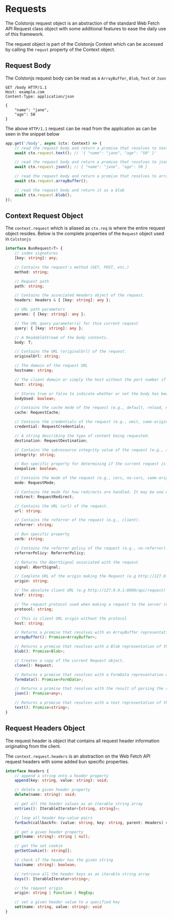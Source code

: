 # Requests

The Colstonjs request object is an abstraction of the standard Web Fetch API Request class object with some additional features to ease the daily use of this framework.

The request object is part of the Colstonjs Context which can be accessed by calling the `requst` property of the Context object.

## Request Body

The Colstonjs request body can be read as a `ArrayBuffer`, `Blob`, `Text` or `Json`

```http
GET /body HTTP/1.1
Host: example.com
Content-Type: application/json

{
    "name": "jane",
    "age": 50
}
```

The above `HTTP/1.1` request can be read from the application as can be seen in the snippet below

```ts
app.get('/body', async (ctx: Context) => {
    // read the request body and return a promise that resolves to text
    await ctx.request.text(); // '{ "name": "jane", "age": "50" }'

    // read the request body and return a promise that resolves to json
    await ctx.request.json(); // { "name": "jane", "age": 50 }

    // read the request body and return a promise that resolves to arrayBuffer
    await ctx.request.arrayBuffer();

    // read the request body and return it as a blob
    await ctx.request.blob();
});
```

## Context Request Object

The `context.request` which is aliased as `ctx.req` is where the entire request object resides. Below is the complete properties of the `Request` object used in `Colstonjs`

```ts
interface BunRequest<T> {
    // index signatures
    [key: string]: any;

    // Contains the request's method (GET, POST, etc.)
    method: string;

    // Request path
    path: string;

    // Contains the associated Headers object of the request.
    headers: Headers & { [key: string]: any };

    // URL path parameters
    params: { [key: string]: any };

    // The URL query parameter(s) for thie current request
    query: { [key: string]: any };

    // A ReadableStream of the body contents.
    body: T;

    // Contains the URL (originalUrl) of the request.
    originalUrl: string;

    // The domain of the request URL
    hostname: string;

    // The client domain or simply the host without the port number if supported.
    host: string;

    // Stores true or false to indicate whether or not the body has been used in a request yet.
    bodyUsed: boolean;

    // Contains the cache mode of the request (e.g., default, reload, no-cache).
    cache: RequestCache;

    // Contains the credentials of the request (e.g., omit, same-origin, include). The default is same-origin.
    credential: RequestCredentials;

    // A string describing the type of content being requested.
    destination: RequestDestination;

    // Contains the subresource integrity value of the request (e.g., sha256-BpfBw7ivV8q2jLiT13fxDYAe2tJllusRSZ273h2nFSE=).
    integrity: string;

    // Bun specific property for determining if the current request is keep-alive enabled
    keepalive: boolean;

    // Contains the mode of the request (e.g., cors, no-cors, same-origin, navigate.)
    mode: RequestMode;

    // Contains the mode for how redirects are handled. It may be one of follow, error, or manual.
    redirect: RequestRedirect;

    // Contains the URL (url) of the request.
    url: string;

    // Contains the referrer of the request (e.g., client).
    referrer: string;

    // Bun specific property
    verb: string;

    // Contains the referrer policy of the request (e.g., no-referrer).
    referrerPolicy: ReferrerPolicy;

    // Returns the AbortSignal associated with the request
    signal: AbortSignal;

    // Complete URL of the origin making the Request (e.g http://127.0.0.1:8000)
    origin: string;

    // The absolute client URL (e.g http://127.0.0.1:8000/api/request)
    href: string;

    // The request protocol used when making a request to the server (e.g http, https, ws, ftp etc.)
    protocol: string;

    // This is client URL origin without the protocol
    host: string;

    // Returns a promise that resolves with an ArrayBuffer representation of the request body.
    arrayBuffer(): Promise<ArrayBuffer>;

    // Returns a promise that resolves with a Blob representation of the request body.
    blob(): Promise<Blob>;

    // Creates a copy of the current Request object.
    clone(): Request;

    // Returns a promise that resolves with a FormData representation of the request body.
    formdata(): Promise<FormData>;

    // Returns a promise that resolves with the result of parsing the request body as JSON.
    json(): Promise<any>;

    // Returns a promise that resolves with a text representation of the request body.
    text(): Promise<string>;
}
```

## Request Headers Object

The request header is object that contains all request header information originating from the client.

The `context.request.headers` is an abstraction on the Web Fetch API request headers with some added bun specific properties.

```ts
interface Headers {
    // append a string onto a header property
    append(key: string, value: string): void;

    // delete a given header property
    delete(name: string): void;

    // get all the header values as an iterable string array
    entries(): IterableIterator<[string, string]>;

    // loop all header key-value pairs
    forEach(callbackfn: (value: string, key: string, parent: Headers) => void, thisArg?: any): void:

    // get a given header property
    get(name: string): string | null;

    // get the set cookie
    getSetCookie(): string[];

    // check if the header has the given string
    has(name: string): boolean;

    // retrieve all the header keys as an iterable string array
    keys(): IterableIterator<string>;

    // the request origin
    origin: string | Function | RegExp;

    // set a given header value to a specified key
    set(name: string, value: string): void
}
```

